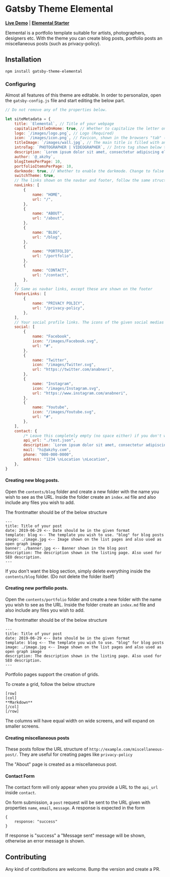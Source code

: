 # Gatsby Theme Elemental

**[Live Demo](https://elemental-theme.netlify.com/)** | **[Elemental Starter](https://github.com/akzhy/gatsby-starter-elemental)**

Elemental is a portfolio template suitable for artists, photographers, designers etc. With the theme you can create blog posts, portfolio posts an miscellaneous posts (such as privacy-policy).

## Installation

```
npm install gatsby-theme-elemental
```

### Configuring

Almost all features of this theme are editable. In order to personalize, open the `gatsby-config.js` file and start editing the below part.

```javascript
// Do not remove any of the properties below.

let siteMetadata = {
    title: `Elemental`, // Title of your webpage
    capitalizeTitleOnHome: true, // Whether to capitalize the letter on homepage
    logo: `/images/logo.png`, // Logo (Required)
    icon: `/images/icon.png`, // Favicon, shown in the browsers "tab" (Required)
    titleImage: `/images/wall.jpg`, // The main title is filled with an image. (Required)
    introTag: `PHOTOGRAPHER | VIDEOGRAPHER`, // Intro tag shown below title
    description: `Lorem ipsum dolor sit amet, consectetur adipiscing elit. Sed sit amet accumsan arcu. Proin ac consequat arcu.`,
    author: `@_akzhy`,
    blogItemsPerPage: 10,
    portfolioItemsPerPage: 10,
    darkmode: true, // Whether to enable the darkmode. Change to false if you want the light mode
    switchTheme: true,
    // The links shown on the navbar and footer, follow the same structure to add or remove more items.
    navLinks: [
        {
            name: "HOME",
            url: "/",
        },
        {
            name: "ABOUT",
            url: "/about",
        },
        {
            name: "BLOG",
            url: "/blog",
        },
        {
            name: "PORTFOLIO",
            url: "/portfolio",
        },
        {
            name: "CONTACT",
            url: "/contact",
        },
    ],
    // Same as navbar links, except these are shown on the footer
    footerLinks: [
        {
            name: "PRIVACY POLICY",
            url: "/privacy-policy",
        },
    ],
    // Your social profile links. The icons of the given social medias are available in the static folder. If you are adding a new item, include the icon in the static/images folder.
    social: [
        {
            name: "Facebook",
            icon: "/images/Facebook.svg",
            url: "#",
        },
        {
            name: "Twitter",
            icon: "/images/Twitter.svg",
            url: "https://twitter.com/anabneri",
        },
        {
            name: "Instagram",
            icon: "/images/Instagram.svg",
            url: "https://www.instagram.com/anabneri",
        },
        {
            name: "Youtube",
            icon: "/images/Youtube.svg",
            url: "#",
        },
    ],
    contact: {
        /* Leave this completely empty (no space either) if you don't want a contact form. */
        api_url: "./test.json",
        description: `Lorem ipsum dolor sit amet, consectetur adipiscing elit. Sed sit amet accumsan arcu. Proin ac consequat arcu.`,
        mail: "hi@akzhy.com",
        phone: "000-000-0000",
        address: "1234 \nLocation \nLocation",
    },
}
```

#### Creating new blog posts.

Open the `contents/blog` folder and create a new folder with the name you wish to see as the URL. Inside the folder create an `index.md` file and also include any files you wish to add.

The frontmatter should be of the below structure

```
---
title: Title of your post
date: 2019-06-29 <-- Date should be in the given format
template: blog <-- The template you wish to use. "blog" for blog posts
image: ./image.jpg <-- Image shown on the list pages and also used as open graph image
banner: ./banner.jpg <-- Banner shown in the blog post
description: The description shown in the listing page. Also used for SEO description.
---
```

If you don't want the blog section, simply delete everything inside the `contents/blog` folder. (Do not delete the folder itself)

#### Creating new portfolio posts.

Open the `contents/portfolio` folder and create a new folder with the name you wish to see as the URL. Inside the folder create an `index.md` file and also include any files you wish to add.

The frontmatter should be of the below structure

```
---
title: Title of your post
date: 2019-06-29 <-- Date should be in the given format
template: blog <-- The template you wish to use. "blog" for blog posts
image: ./image.jpg <-- Image shown on the list pages and also used as open graph image
description: The description shown in the listing page. Also used for SEO description.
---
```

Portfolio pages support the creation of grids.

To create a grid, follow the below structure

```
[row]
[col]
**Markdown**
[/col]
[/row]
```

The columns will have equal width on wide screens, and will expand on smaller screens.

#### Creating miscellaneous posts

These posts follow the URL structure of `http://example.com/miscellaneous-post/`. They are useful for creating pages like `privacy-policy`

The "About" page is created as a miscellaneous post.

#### Contact Form

The contact form will only appear when you provide a URL to the `api_url` inside `contact`.

On form submission, a `post` request will be sent to the URL given with properties `name`, `email`, `message`. A response is expected in the form

```
{
    response: "success"
}
```

If response is "success" a "Message sent" message will be shown, otherwise an error message is shown.

## Contributing

Any kind of contributions are welcome. Bump the version and create a PR.
